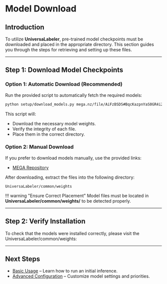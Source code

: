 # Model Download

## Introduction

To utilize **UniversaLabeler**, pre-trained model checkpoints must be downloaded and placed in the appropriate directory. This section guides you through the steps for retrieving and setting up these files.

---

## Step 1: Download Model Checkpoints

### **Option 1: Automatic Download (Recommended)**

Run the provided script to automatically fetch the required models:

```bash
python setup/download_models.py mega.nz/file/AiFzBSDS#BqcKazpnYaS0GR4i2HqHCsenbowzr9KjeQQ9X2VPFHY --mega
```

This script will:
- Download the necessary model weights.
- Verify the integrity of each file.
- Place them in the correct directory.

### **Option 2: Manual Download**

If you prefer to download models manually, use the provided links:

- [MEGA Repository](https://mega.nz/file/AiFzBSDS#BqcKazpnYaS0GR4i2HqHCsenbowzr9KjeQQ9X2VPFHY)

After downloading, extract the files into the following directory:

`UniversaLabeler/common/weights`


!!! warning "Ensure Correct Placement"
    Model files must be located in **UniversaLabeler/common/weights/** to be detected properly.

---

## Step 2: Verify Installation

To check that the models were installed correctly, please visit the UniversaLabeler/common/weights:


---

## Next Steps

- [Basic Usage](../usage/basic-usage.md) – Learn how to run an initial inference.
- [Advanced Configuration](../usage/get-started-usage.md) – Customize model settings and priorities.


